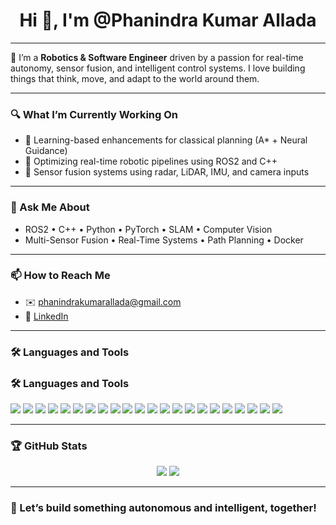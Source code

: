 <h1 align="center">Hi 👋, I'm @Phanindra Kumar Allada</h1>

<!--
<p align="center">
  <img src="https://komarev.com/ghpvc/?username=Phanindra-Kumar-Allada&label=Profile+Views&color=0e75b6&style=flat" alt="Phanindra-Kumar-Allada" />
</p>
-->
---

🎯 I’m a **Robotics & Software Engineer** driven by a passion for real-time autonomy, sensor fusion, and intelligent control systems. I love building things that think, move, and adapt to the world around them.

---

### 🔍 What I’m Currently Working On
- 🧭 Learning-based enhancements for classical planning (A* + Neural Guidance)
- 🎯 Optimizing real-time robotic pipelines using ROS2 and C++
- 🔧 Sensor fusion systems using radar, LiDAR, IMU, and camera inputs

---

<!--### 🌟 Featured Projects

- 🚀 **[Neural A* Path Planning](https://github.com/Phanindra-Kumar-Allada/NeuralAstar_PathPlanning)**  
  _Hybrid planner that combines A* with a learned cost function to optimize navigation in dynamic environments_

- 🏋️‍♂️ **[Real-Time Exercise Pose Estimation](https://github.com/Phanindra-Kumar-Allada/Real-Time_Motion_Tracking_for_Smarter_Workouts)**  
  _Live pose estimation and activity classification using MobileVNet for fitness feedback and motion analysis_

- 🍎 **[FruityVision](https://github.com/Phanindra-Kumar-Allada/FruityVision)**  
  _An edge-deployable fruit classifier built for smart sorting in industrial automation setups_
---
-->

### 💬 Ask Me About
- ROS2 • C++ • Python • PyTorch • SLAM • Computer Vision  
- Multi-Sensor Fusion • Real-Time Systems • Path Planning • Docker

---

### 📫 How to Reach Me
- ✉️ phanindrakumarallada@gmail.com  
- 🔗 [LinkedIn](https://www.linkedin.com/in/phanindra-kumar-allada/)  
<!-- Optional personal site if available -->
<!-- 🌐 [Portfolio](https://your-portfolio-link.com) -->

---

### 🛠️ Languages and Tools
### 🛠️ Languages and Tools

<p align="left">
  <!-- Core Languages -->
  <img src="https://img.shields.io/badge/-C++-00599C?logo=c%2B%2B&logoColor=white" />
  <img src="https://img.shields.io/badge/-Python-3776AB?logo=python&logoColor=white" />
  <img src="https://img.shields.io/badge/-Bash-4EAA25?logo=gnubash&logoColor=white" />

  <!-- Robotics Platforms -->
  <img src="https://img.shields.io/badge/-ROS2-22314E?logo=ros&logoColor=white" />
  <img src="https://img.shields.io/badge/-ROS-22314E?logo=ros&logoColor=white" />

  <!-- Perception & CV -->
  <img src="https://img.shields.io/badge/-OpenCV-5C3EE8?logo=opencv&logoColor=white" />
  <img src="https://img.shields.io/badge/-PyTorch-EE4C2C?logo=pytorch&logoColor=white" />
  <img src="https://img.shields.io/badge/-NumPy-013243?logo=numpy&logoColor=white" />
  <img src="https://img.shields.io/badge/-Matplotlib-11557C?logo=matplotlib&logoColor=white" />

  <!-- Planning & Control -->
  <img src="https://img.shields.io/badge/-A*%20Planner-4B8BBE" />
  <img src="https://img.shields.io/badge/-DBSCAN%20Clustering-FF9900" />
  <img src="https://img.shields.io/badge/-Pose%20Estimation-6C3483" />

  <!-- Embedded & Deployment -->
  <img src="https://img.shields.io/badge/-Jetson-76B900?logo=nvidia&logoColor=white" />
  <img src="https://img.shields.io/badge/-Raspberry%20Pi-C51A4A?logo=raspberrypi&logoColor=white" />
  <img src="https://img.shields.io/badge/-Pololu%20Drivers-006666" />
  <img src="https://img.shields.io/badge/-QT-41CD52?logo=qt&logoColor=white" />

  <!-- Tools -->
  <img src="https://img.shields.io/badge/-Git-F05032?logo=git&logoColor=white" />
  <img src="https://img.shields.io/badge/-Docker-2496ED?logo=docker&logoColor=white" />
  <img src="https://img.shields.io/badge/-GitHub%20Actions-2088FF?logo=github-actions&logoColor=white" />
  <img src="https://img.shields.io/badge/-VS%20Code-007ACC?logo=visual-studio-code&logoColor=white" />

  <!-- OS & Shell -->
  <img src="https://img.shields.io/badge/-Ubuntu-E95420?logo=ubuntu&logoColor=white" />
  <img src="https://img.shields.io/badge/-Linux-FCC624?logo=linux&logoColor=black" />
</p>

<!--
<p align="left">
  <img src="https://img.shields.io/badge/-C++-00599C?logo=c%2B%2B&logoColor=white" />
  <img src="https://img.shields.io/badge/-Python-3776AB?logo=python&logoColor=white" />
  <img src="https://img.shields.io/badge/-ROS2-22314E?logo=ros&logoColor=white" />
  <img src="https://img.shields.io/badge/-PyTorch-EE4C2C?logo=pytorch&logoColor=white" />
  <img src="https://img.shields.io/badge/-OpenCV-5C3EE8?logo=opencv&logoColor=white" />
  <img src="https://img.shields.io/badge/-Docker-2496ED?logo=docker&logoColor=white" />
  <img src="https://img.shields.io/badge/-Jetson-76B900?logo=nvidia&logoColor=white" />
  <img src="https://img.shields.io/badge/-GitHub_Actions-2088FF?logo=github-actions&logoColor=white" />
</p>
-->
---

### 🏆 GitHub Stats

<p align="center">
  <img src="https://github-readme-stats.vercel.app/api?username=Phanindra-Kumar-Allada&show_icons=true&theme=tokyonight" />
  <img src="https://github-readme-stats.vercel.app/api/top-langs/?username=Phanindra-Kumar-Allada&layout=compact&theme=tokyonight" />
</p>

---

### 🚀 Let’s build something autonomous and intelligent, together!

